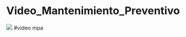 # Video_Mantenimiento_Preventivo
[![](https://markdown-videos.deta.dev/youtube/ssMNCIUPOLI)](https://youtu.be/ssMNCIUPOLI)
#video mpa
